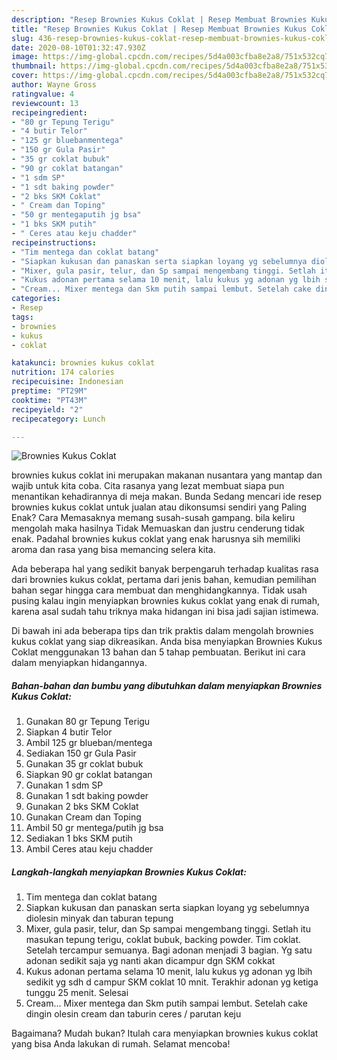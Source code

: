 ```yaml
---
description: "Resep Brownies Kukus Coklat | Resep Membuat Brownies Kukus Coklat Yang Paling Enak"
title: "Resep Brownies Kukus Coklat | Resep Membuat Brownies Kukus Coklat Yang Paling Enak"
slug: 436-resep-brownies-kukus-coklat-resep-membuat-brownies-kukus-coklat-yang-paling-enak
date: 2020-08-10T01:32:47.930Z
image: https://img-global.cpcdn.com/recipes/5d4a003cfba8e2a8/751x532cq70/brownies-kukus-coklat-foto-resep-utama.jpg
thumbnail: https://img-global.cpcdn.com/recipes/5d4a003cfba8e2a8/751x532cq70/brownies-kukus-coklat-foto-resep-utama.jpg
cover: https://img-global.cpcdn.com/recipes/5d4a003cfba8e2a8/751x532cq70/brownies-kukus-coklat-foto-resep-utama.jpg
author: Wayne Gross
ratingvalue: 4
reviewcount: 13
recipeingredient:
- "80 gr Tepung Terigu"
- "4 butir Telor"
- "125 gr bluebanmentega"
- "150 gr Gula Pasir"
- "35 gr coklat bubuk"
- "90 gr coklat batangan"
- "1 sdm SP"
- "1 sdt baking powder"
- "2 bks SKM Coklat"
- " Cream dan Toping"
- "50 gr mentegaputih jg bsa"
- "1 bks SKM putih"
- " Ceres atau keju chadder"
recipeinstructions:
- "Tim mentega dan coklat batang"
- "Siapkan kukusan dan panaskan serta siapkan loyang yg sebelumnya diolesin minyak dan taburan tepung"
- "Mixer, gula pasir, telur, dan Sp sampai mengembang tinggi. Setlah itu masukan tepung terigu, coklat bubuk, backing powder. Tim coklat. Setelah tercampur semuanya. Bagi adonan menjadi 3 bagian. Yg satu adonan sedikit saja yg nanti akan dicampur dgn SKM cokkat"
- "Kukus adonan pertama selama 10 menit, lalu kukus yg adonan yg lbih sedikit yg sdh d campur SKM coklat 10 mnit. Terakhir adonan yg ketiga tunggu 25 menit. Selesai"
- "Cream... Mixer mentega dan Skm putih sampai lembut. Setelah cake dingin olesin cream dan taburin ceres / parutan keju"
categories:
- Resep
tags:
- brownies
- kukus
- coklat

katakunci: brownies kukus coklat 
nutrition: 174 calories
recipecuisine: Indonesian
preptime: "PT29M"
cooktime: "PT43M"
recipeyield: "2"
recipecategory: Lunch

---
```



![Brownies Kukus Coklat](https://img-global.cpcdn.com/recipes/5d4a003cfba8e2a8/751x532cq70/brownies-kukus-coklat-foto-resep-utama.jpg)


brownies kukus coklat ini merupakan makanan nusantara yang mantap dan wajib untuk kita coba. Cita rasanya yang lezat membuat siapa pun menantikan kehadirannya di meja makan.
Bunda Sedang mencari ide resep brownies kukus coklat untuk jualan atau dikonsumsi sendiri yang Paling Enak? Cara Memasaknya memang susah-susah gampang. bila keliru mengolah maka hasilnya Tidak Memuaskan dan justru cenderung tidak enak. Padahal brownies kukus coklat yang enak harusnya sih memiliki aroma dan rasa yang bisa memancing selera kita.



Ada beberapa hal yang sedikit banyak berpengaruh terhadap kualitas rasa dari brownies kukus coklat, pertama dari jenis bahan, kemudian pemilihan bahan segar hingga cara membuat dan menghidangkannya. Tidak usah pusing kalau ingin menyiapkan brownies kukus coklat yang enak di rumah, karena asal sudah tahu triknya maka hidangan ini bisa jadi sajian istimewa.


Di bawah ini ada beberapa tips dan trik praktis dalam mengolah brownies kukus coklat yang siap dikreasikan. Anda bisa menyiapkan Brownies Kukus Coklat menggunakan 13 bahan dan 5 tahap pembuatan. Berikut ini cara dalam menyiapkan hidangannya.

<!--inarticleads1-->

##### Bahan-bahan dan bumbu yang dibutuhkan dalam menyiapkan Brownies Kukus Coklat:

1. Gunakan 80 gr Tepung Terigu
1. Siapkan 4 butir Telor
1. Ambil 125 gr blueban/mentega
1. Sediakan 150 gr Gula Pasir
1. Gunakan 35 gr coklat bubuk
1. Siapkan 90 gr coklat batangan
1. Gunakan 1 sdm SP
1. Gunakan 1 sdt baking powder
1. Gunakan 2 bks SKM Coklat
1. Gunakan  Cream dan Toping
1. Ambil 50 gr mentega/putih jg bsa
1. Sediakan 1 bks SKM putih
1. Ambil  Ceres atau keju chadder




<!--inarticleads2-->

##### Langkah-langkah menyiapkan Brownies Kukus Coklat:

1. Tim mentega dan coklat batang
1. Siapkan kukusan dan panaskan serta siapkan loyang yg sebelumnya diolesin minyak dan taburan tepung
1. Mixer, gula pasir, telur, dan Sp sampai mengembang tinggi. Setlah itu masukan tepung terigu, coklat bubuk, backing powder. Tim coklat. Setelah tercampur semuanya. Bagi adonan menjadi 3 bagian. Yg satu adonan sedikit saja yg nanti akan dicampur dgn SKM cokkat
1. Kukus adonan pertama selama 10 menit, lalu kukus yg adonan yg lbih sedikit yg sdh d campur SKM coklat 10 mnit. Terakhir adonan yg ketiga tunggu 25 menit. Selesai
1. Cream... Mixer mentega dan Skm putih sampai lembut. Setelah cake dingin olesin cream dan taburin ceres / parutan keju




Bagaimana? Mudah bukan? Itulah cara menyiapkan brownies kukus coklat yang bisa Anda lakukan di rumah. Selamat mencoba!
